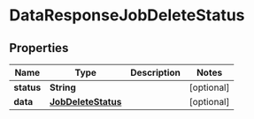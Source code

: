 

# DataResponseJobDeleteStatus


## Properties

| Name | Type | Description | Notes |
|------------ | ------------- | ------------- | -------------|
|**status** | **String** |  |  [optional] |
|**data** | [**JobDeleteStatus**](JobDeleteStatus.md) |  |  [optional] |



